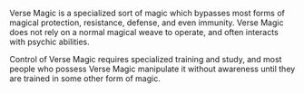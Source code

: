 Verse Magic is a specialized sort of magic which bypasses most forms of magical protection, resistance, defense, and even immunity. Verse Magic does not rely on a normal magical weave to operate, and often interacts with psychic abilities.

Control of Verse Magic requires specialized training and study, and most people who possess Verse Magic manipulate it without awareness until they are trained in some other form of magic.
